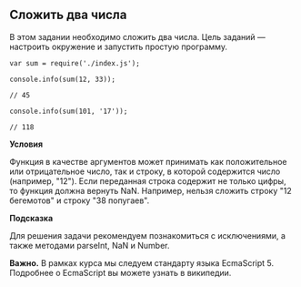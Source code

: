 ## Сложить два числа

В этом задании необходимо сложить два числа. Цель заданий — настроить окружение и запустить простую программу.

```
var sum = require('./index.js');

console.info(sum(12, 33));

// 45

console.info(sum(101, '17')); 

// 118
```

**Условия**

Функция в качестве аргументов может принимать как положительное или отрицательное число, так и строку, в которой содержится число (например, "12").
Если переданная строка содержит не только цифры, то функция должна вернуть NaN. Например, нельзя сложить строку "12 бегемотов" и строку "38 
попугаев".

**Подсказка**

Для решения задачи рекомендуем познакомиться с исключениями, а также методами parseInt, NaN и Number.

**Важно.** В рамках курса мы следуем стандарту языка EcmaScript 5. Подробнее о EcmaScript вы можете узнать в википедии.
